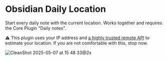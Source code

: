 # Obsidian Daily Location

Start every daily note with the current location. Works together and requires the Core Plugin "Daily notes".

⚠️ This plugin uses your IP address and [a highly trusted remote API](https://ipinfo.io/) to estimate your location. If you are not comfortable with this, stop now. 

![CleanShot 2025-05-07 at 15 48 33@2x](https://github.com/user-attachments/assets/6e256048-a963-4cf1-9e87-cf10d63e0845)
